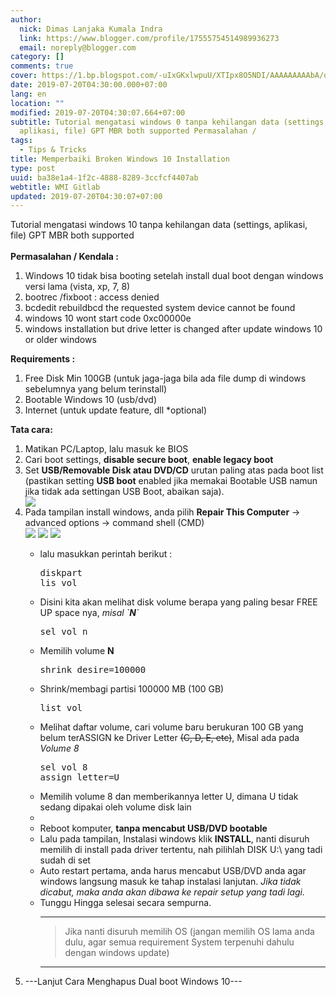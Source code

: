 ```yaml
---
author:
  nick: Dimas Lanjaka Kumala Indra
  link: https://www.blogger.com/profile/17555754514989936273
  email: noreply@blogger.com
category: []
comments: true
cover: https://1.bp.blogspot.com/-uIxGKxlwpuU/XTIpx8O5NDI/AAAAAAAAAbA/qVaaGh3genIYBE0rl0PDNTnt6RznLulJQCLcBGAs/s1600/2513807.jpg
date: 2019-07-20T04:30:00.000+07:00
lang: en
location: ""
modified: 2019-07-20T04:30:07.664+07:00
subtitle: Tutorial mengatasi windows 0 tanpa kehilangan data (settings,
  aplikasi, file) GPT MBR both supported Permasalahan /
tags:
  - Tips & Tricks
title: Memperbaiki Broken Windows 10 Installation
type: post
uuid: ba38e1a4-1f2c-4888-8289-3ccfcf4407ab
webtitle: WMI Gitlab
updated: 2019-07-20T04:30:07+07:00
---
```


<div dir="ltr" style="text-align: left;" trbidi="on">  <div>    Tutorial mengatasi windows 10 tanpa kehilangan data (settings, aplikasi, file) GPT MBR both supported   </div>  <div>    <br>  </div>  <b>Permasalahan / Kendala :</b>  <div>    <ol style="text-align: left;">      <li>Windows 10 tidak bisa booting setelah install dual boot dengan windows versi lama (vista, xp, 7, 8)</li>      <li>bootrec /fixboot : access denied</li>      <li>bcdedit rebuildbcd the requested system device cannot be found</li>      <li>windows 10 wont start code 0xc00000e</li>      <li>windows installation but drive letter is changed after update windows 10 or older windows</li>    </ol>    <div>      <b>Requirements :</b>    </div>  </div>  <div>    <ol style="text-align: left;">      <li>Free Disk Min 100GB (untuk jaga-jaga bila ada file dump di windows sebelumnya yang belum terinstall)</li>      <li>Bootable Windows 10 (usb/dvd)</li>      <li>Internet (untuk update feature, dll *optional)</li>    </ol>    <div>      <b>Tata cara:</b>    </div>  </div>  <div>    <ol style="text-align: left;">      <li>Matikan PC/Laptop, lalu masuk ke BIOS</li>      <li>Cari boot settings, <b>disable secure boot</b>, <b>enable legacy boot</b></li>      <li>Set <b>USB/Removable Disk atau DVD/CD</b>&nbsp;urutan paling atas pada boot list (pastikan setting <b>USB boot</b>&nbsp;enabled jika memakai Bootable USB namun jika tidak ada settingan USB Boot, abaikan saja).&nbsp;</li>      <div class="inline-img"><a href="https://1.bp.blogspot.com/-uIxGKxlwpuU/XTIpx8O5NDI/AAAAAAAAAbA/qVaaGh3genIYBE0rl0PDNTnt6RznLulJQCLcBGAs/s1600/2513807.jpg" imageanchor="1" rel="noopener noreferer nofollow"><img border="0" src="https://1.bp.blogspot.com/-uIxGKxlwpuU/XTIpx8O5NDI/AAAAAAAAAbA/qVaaGh3genIYBE0rl0PDNTnt6RznLulJQCLcBGAs/s1600/2513807.jpg" data-original-width="573" data-original-height="431" class="img"></a>      <li>Pada tampilan install windows, anda pilih <b>Repair This Computer</b>&nbsp;-&gt; advanced options -&gt; command shell (CMD)</li>      <a href="https://4.bp.blogspot.com/-u9vl66eZ9Xo/XTIqfNjziuI/AAAAAAAAAbI/4PoSYOvj354y2L3aPCkMw0Z7PcBIVGuQwCLcBGAs/s1600/repair-link.png" imageanchor="1" rel="noopener noreferer nofollow"><img class="img" border="0" src="https://4.bp.blogspot.com/-u9vl66eZ9Xo/XTIqfNjziuI/AAAAAAAAAbI/4PoSYOvj354y2L3aPCkMw0Z7PcBIVGuQwCLcBGAs/s1600/repair-link.png" data-original-width="1024" data-original-height="768"></a>      <a href="https://1.bp.blogspot.com/-ev36eYgiXnE/XTIsGfQIKxI/AAAAAAAAAbU/oGJzahVYyecyTNCwCJm0VZXDpjYsud0TACLcBGAs/s1600/aHR0cDovL3d3dy5sYXB0b3BtYWcuY29tL2ltYWdlcy93cC9wdXJjaC1hcGkvaW5jb250ZW50LzIwMTcvMDIvMTQ4NjE1MTEwNV80NzguNDE5NjU5NzM1MzU0MDMucG5n.png" imageanchor="1" rel="noopener noreferer nofollow"><img class="img" border="0" src="https://1.bp.blogspot.com/-ev36eYgiXnE/XTIsGfQIKxI/AAAAAAAAAbU/oGJzahVYyecyTNCwCJm0VZXDpjYsud0TACLcBGAs/s1600/aHR0cDovL3d3dy5sYXB0b3BtYWcuY29tL2ltYWdlcy93cC9wdXJjaC1hcGkvaW5jb250ZW50LzIwMTcvMDIvMTQ4NjE1MTEwNV80NzguNDE5NjU5NzM1MzU0MDMucG5n.png" data-original-width="478" data-original-height="403"></a>      <a href="https://2.bp.blogspot.com/-7xw1Ry_7fLE/XTItiRuAI5I/AAAAAAAAAbg/q5xnwwkrEloBB-Qvu6NuvUlQ0s0CKKwsgCLcBGAs/s1600/images.png" imageanchor="1" rel="noopener noreferer nofollow"><img border="0" src="https://2.bp.blogspot.com/-7xw1Ry_7fLE/XTItiRuAI5I/AAAAAAAAAbg/q5xnwwkrEloBB-Qvu6NuvUlQ0s0CKKwsgCLcBGAs/s1600/images.png" data-original-width="277" data-original-height="182"></a></div>      <ul>        <li>lalu masukkan perintah berikut :</li>        <pre>diskpart<br>lis vol</pre>        <li>Disini kita akan melihat disk volume berapa yang paling besar FREE UP space nya, <i>misal `<b>N</b>`</i></li>        <pre>sel vol n</pre>        <li>Memilih volume <b>N</b></li>        <pre>shrink desire=100000</pre>        <li>Shrink/membagi partisi 100000 MB (100 GB)</li>        <pre>list vol</pre>        <li>Melihat daftar volume, cari volume baru berukuran 100 GB yang belum terASSIGN ke Driver Letter <strike>(C, D, E, etc)</strike>, Misal ada pada <i>Volume <i>8</i></i></li>        <pre>sel vol 8<br>assign letter=U</pre>        <li>Memilih volume 8 dan memberikannya letter U, dimana U tidak sedang dipakai oleh volume disk lain</li><li></li><li>Reboot komputer, <b>tanpa mencabut USB/DVD bootable</b></li><li>Lalu pada tampilan, Instalasi windows klik <b>INSTALL</b>, nanti disuruh memilih di install pada driver tertentu, nah pilihlah DISK U:\ yang tadi sudah di set</li><li>Auto restart pertama, anda harus mencabut USB/DVD anda agar windows langsung masuk ke tahap instalasi lanjutan. <i>Jika tidak dicabut, maka anda akan dibawa ke repair setup yang tadi lagi.</i></li><li>Tunggu Hingga selesai secara sempurna.</li><hr><blockquote>Jika nanti disuruh memilih OS (jangan memilih OS lama anda dulu, agar semua requirement System terpenuhi dahulu dengan windows update)</blockquote><hr>      </ul>      <li>---Lanjut Cara Menghapus Dual boot Windows 10---</li>    </ol>  </div></div>